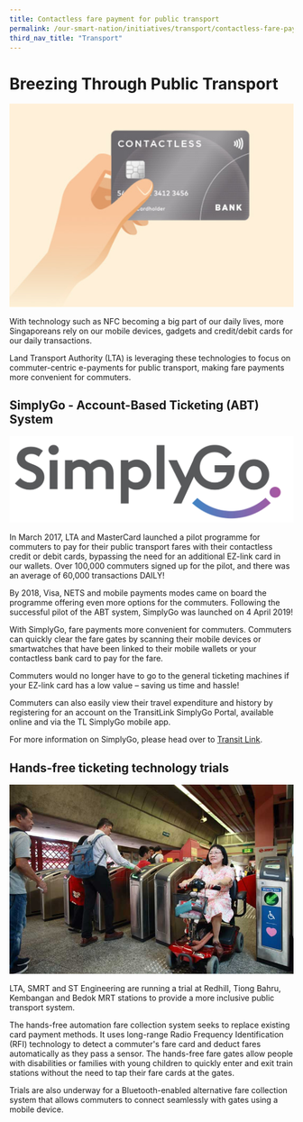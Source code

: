 ```yaml
---
title: Contactless fare payment for public transport
permalink: /our-smart-nation/initiatives/transport/contactless-fare-payment
third_nav_title: "Transport"
---
```


# Breezing Through Public Transport 

![contactless payments on public transport](/images/initiatives/contactless-payment-transport.jpg)

With technology such as NFC becoming a big part of our daily lives, more Singaporeans rely on our mobile devices, gadgets and credit/debit cards for our daily transactions. 

Land Transport Authority (LTA) is leveraging these technologies to focus on commuter-centric e-payments for public transport, making fare payments more convenient for commuters.

## SimplyGo - Account-Based Ticketing (ABT) System

![SimplyGo logo](/images/initiatives/SimplyGo-Logo.png)

In March 2017, LTA and MasterCard launched a pilot programme for commuters to pay for their public transport fares with their contactless credit or debit cards, bypassing the need for an additional EZ-link card in our wallets.  Over 100,000 commuters signed up for the pilot, and there was an average of 60,000 transactions DAILY! 

By 2018, Visa, NETS and mobile payments modes came on board the programme offering even more options for the commuters. Following the successful pilot of the ABT system, SimplyGo was launched on 4 April 2019! 

With SimplyGo, fare payments more convenient for commuters. Commuters can quickly clear the fare gates by scanning their mobile devices or smartwatches that have been linked to their mobile wallets or your contactless bank card to pay for the fare. 

Commuters would no longer have to go to the general ticketing machines if your EZ-link card has a low value – saving us time and hassle!

Commuters can also easily view their travel expenditure and history by registering for an account on the TransitLink SimplyGo Portal, available online and via the TL SimplyGo mobile app.

For more information on SimplyGo, please head over to <a href="https://simplygo.transitlink.com.sg/" target="_blank">Transit Link</a>.

## Hands-free ticketing technology trials

![hands free ticketing trial](/images/initiatives/Smrt-hands-free-trial.jpeg)

LTA, SMRT and ST Engineering are running a trial at Redhill, Tiong Bahru, Kembangan and Bedok MRT stations to provide a more inclusive public transport system.

The hands-free automation fare collection system seeks to replace existing card payment methods. It uses long-range Radio Frequency Identification (RFI) technology to detect a commuter's fare card and deduct fares automatically as they pass a sensor. The hands-free fare gates allow people with disabilities or families with young children to quickly enter and exit train stations without the need to tap their fare cards at the gates.

Trials are also underway for a Bluetooth-enabled alternative fare collection system that allows commuters to connect seamlessly with gates using a mobile device. 
